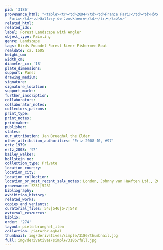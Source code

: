 ```yaml
---
pid: '3186'
provenance_html: "<table><tr><td>2004</td><td>France Paris</td><td>Hôtel Drouot</td></tr><tr><td>2005</td><td>France
  Paris</td><td>Gallery de Jonckheere</td></tr></table>"
related_html: 
related_ids: 
label: Forest Landscape with Angler
object_type: Painting
genre: Landscape
tags: Birds Roundel Forest River Fishermen Boat
realdate: ca. 1605
height_cm: 
width_cm: 
diameter_cm: '18'
plate_dimensions: 
support: Panel
drawing_medium: 
signature: 
signature_location: 
support_marks: 
further_inscription: 
collaborators: 
collaborator_notes: 
collectors_patrons: 
print_type: 
print_notes: 
printmaker: 
publisher: 
states: 
our_attribution: Jan Brueghel the Elder
other_attribution_authorities: 'Ertz 2008-10, #97'
ertz_1979: 
ertz_2008: '97'
bailey_walker: 
hollstein_no: 
collection_type: Private
location_country: 
location_city: 
location_collection: 
location_or_most_recent_sale_notes: London, Johnny van Haeften Ltd., 2005
provenance: 5231|5232
bibliography: 
exhibition_history: 
related_works: 
copies_and_variants: 
curatorial_files: 545|546|547|548
external_resources: 
biblio: 
order: '274'
layout: pieterbrueghel_item
collection: pieterbrueghel
thumbnail: img/derivatives/simple/3186/thumbnail.jpg
full: img/derivatives/simple/3186/full.jpg
---
```

